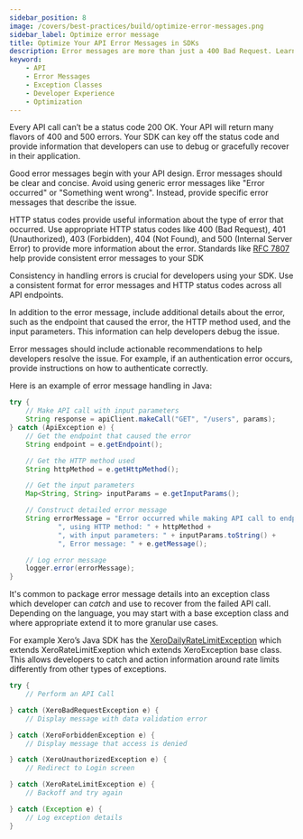 ```yaml
---
sidebar_position: 8
image: /covers/best-practices/build/optimize-error-messages.png
sidebar_label: Optimize error message
title: Optimize Your API Error Messages in SDKs
description: Error messages are more than just a 400 Bad Request. Learn how to optimize your API error messages and create granular exception classes for better developer experience.
keyword:
    - API
    - Error Messages
    - Exception Classes
    - Developer Experience
    - Optimization
---
```


Every API call can’t be a status code 200 OK. Your API will return many flavors of 400 and 500 errors. Your SDK can key off the status code and provide information that developers can use to debug or gracefully recover in their application.

Good error messages begin with your API design. Error messages should be clear and concise. Avoid using generic error messages like "Error occurred" or "Something went wrong". Instead, provide specific error messages that describe the issue.

HTTP status codes provide useful information about the type of error that occurred. Use appropriate HTTP status codes like 400 (Bad Request), 401 (Unauthorized), 403 (Forbidden), 404 (Not Found), and 500 (Internal Server Error) to provide more information about the error. Standards like [RFC 7807](https://datatracker.ietf.org/doc/html/rfc7807) help provide consistent error messages to your SDK

Consistency in handling errors is crucial for developers using your SDK. Use a consistent format for error messages and HTTP status codes across all API endpoints.

In addition to the error message, include additional details about the error, such as the endpoint that caused the error, the HTTP method used, and the input parameters. This information can help developers debug the issue.

Error messages should include actionable recommendations to help developers resolve the issue. For example, if an authentication error occurs, provide instructions on how to authenticate correctly.

Here is an example of error message handling in Java:

``` java
try {
    // Make API call with input parameters
    String response = apiClient.makeCall("GET", "/users", params);
} catch (ApiException e) {
    // Get the endpoint that caused the error
    String endpoint = e.getEndpoint();

    // Get the HTTP method used
    String httpMethod = e.getHttpMethod();

    // Get the input parameters
    Map<String, String> inputParams = e.getInputParams();

    // Construct detailed error message
    String errorMessage = "Error occurred while making API call to endpoint: " + endpoint +
            ", using HTTP method: " + httpMethod +
            ", with input parameters: " + inputParams.toString() +
            ", Error message: " + e.getMessage();

    // Log error message
    logger.error(errorMessage);
}
```

It's common to package error message details into an exception class which developer can *catch* and use to recover from the failed API call. Depending on the language, you may start with a base exception class and where appropriate extend it to more granular use cases. 

For example Xero’s Java SDK has the [XeroDailyRateLimitException](https://github.com/XeroAPI/Xero-Java/blob/master/src/main/java/com/xero/api/XeroDailyRateLimitException.java) which extends XeroRateLimitExeption which extends XeroException base class. This allows developers to catch and action information around rate limits differently from other types of exceptions. 

``` java
try {
    // Perform an API Call

} catch (XeroBadRequestException e) {
    // Display message with data validation error

} catch (XeroForbiddenException e) {
    // Display message that access is denied

} catch (XeroUnauthorizedException e) {
    // Redirect to Login screen

} catch (XeroRateLimitException e) {
    // Backoff and try again

} catch (Exception e) {
    // Log exception details
}  

```
